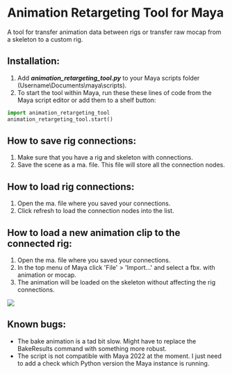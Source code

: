 # Animation Retargeting Tool for Maya

A tool for transfer animation data between rigs or transfer raw mocap from a skeleton to a custom rig.

## Installation:
1. Add ***animation_retargeting_tool.py*** to your Maya scripts folder (Username\Documents\maya\scripts).
2. To start the tool within Maya, run these these lines of code from the Maya script editor or add them to a shelf button:

```python
import animation_retargeting_tool
animation_retargeting_tool.start()
```

## How to save rig connections:
1. Make sure that you have a rig and skeleton with connections.
2. Save the scene as a ma. file. This file will store all the connection nodes.

## How to load rig connections:
1. Open the ma. file where you saved your connections.
2. Click refresh to load the connection nodes into the list.

## How to load a new animation clip to the connected rig:
1. Open the ma. file where you saved your connections.
1. In the top menu of Maya click 'File' > 'Import...' and select a fbx. with animation or mocap.
2. The animation will be loaded on the skeleton without affecting the rig connections.

![](https://github.com/joaen/animation_retargeting_tool/blob/main/images/load_fbx.gif)

## Known bugs:
* The bake animation is a tad bit slow. Might have to replace the BakeResults command with something more robust.
* The script is not compatible with Maya 2022 at the moment. I just need to add a check which Python version the Maya instance is running.
